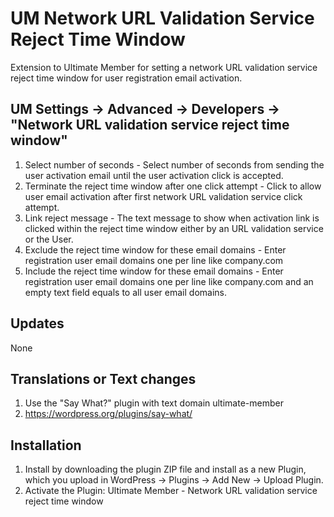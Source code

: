 # UM Network URL Validation Service Reject Time Window
Extension to Ultimate Member for setting a network URL validation service reject time window for user registration email activation.

## UM Settings -> Advanced -> Developers -> "Network URL validation service reject time window"
1. Select number of seconds - Select number of seconds from sending the user activation email until the user activation click is accepted.
2. Terminate the reject time window after one click attempt - Click to allow user email activation after first network URL validation service click attempt.
3. Link reject message - The text message to show when activation link is clicked within the reject time window either by an URL validation service or the User.
4. Exclude the reject time window for these email domains - Enter registration user email domains one per line like company.com
5. Include the reject time window for these email domains - Enter registration user email domains one per line like company.com and an empty text field equals to all user email domains.

## Updates
None

## Translations or Text changes
1. Use the "Say What?" plugin with text domain ultimate-member
2. https://wordpress.org/plugins/say-what/

## Installation
1. Install by downloading the plugin ZIP file and install as a new Plugin, which you upload in WordPress -> Plugins -> Add New -> Upload Plugin.
2. Activate the Plugin: Ultimate Member - Network URL validation service reject time window
